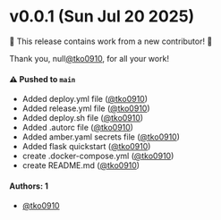 # v0.0.1 (Sun Jul 20 2025)

:tada: This release contains work from a new contributor! :tada:

Thank you, null[@tko0910](https://github.com/tko0910), for all your work!

#### ⚠️ Pushed to `main`

- Added deploy.yml file ([@tko0910](https://github.com/tko0910))
- Added release.yml file ([@tko0910](https://github.com/tko0910))
- Added deploy.sh file ([@tko0910](https://github.com/tko0910))
- Added .autorc file ([@tko0910](https://github.com/tko0910))
- Added amber.yaml secrets file ([@tko0910](https://github.com/tko0910))
- Added flask quickstart ([@tko0910](https://github.com/tko0910))
- create .docker-compose.yml ([@tko0910](https://github.com/tko0910))
- create README.md ([@tko0910](https://github.com/tko0910))

#### Authors: 1

- [@tko0910](https://github.com/tko0910)
